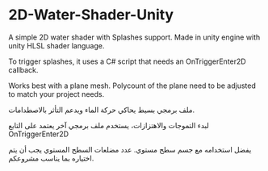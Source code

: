 # 2D-Water-Shader-Unity
A simple 2D water shader with Splashes support. Made in unity engine with unity HLSL shader language.

To trigger splashes, it uses a C# script that needs an OnTriggerEnter2D callback.

Works best with a plane mesh. Polycount of the plane need to be adjusted to match your project needs. 

ملف برمجي بسيط يحاكي حركة الماء ويدعم التأثر بالاصطدامات.

لبدء التموجات والاهتزازات، يستخدم ملف برمجي آخر يعتمد على التابع 
OnTriggerEnter2D

يفضل استخدامه مع جسم سطح مستوي. عدد مضلعات السطح المستوي يجب أن يتم اختياره بما يناسب مشروعكم.
